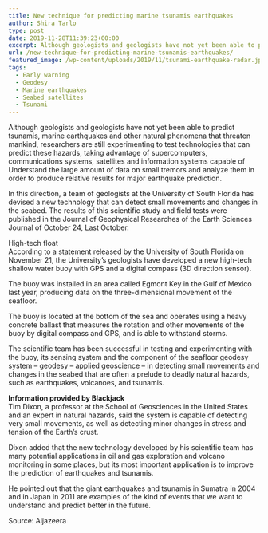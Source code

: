 ```yaml
---
title: New technique for predicting marine tsunamis earthquakes
author: Shira Tarlo
type: post
date: 2019-11-28T11:39:23+00:00
excerpt: Although geologists and geologists have not yet been able to predict tsunamis, marine earthquakes and other natural phenomena that threaten mankind, researchers are still experimenting to test technologies that can predict these hazards, taking advantage of supercomputers
url: /new-technique-for-predicting-marine-tsunamis-earthquakes/
featured_image: /wp-content/uploads/2019/11/tsunami-earthquake-radar.jpg
tags:
  - Early warning
  - Geodesy
  - Marine earthquakes
  - Seabed satellites
  - Tsunami
---
```


Although geologists and geologists have not yet been able to predict tsunamis, marine earthquakes and other natural phenomena that threaten mankind, researchers are still experimenting to test technologies that can predict these hazards, taking advantage of supercomputers, communications systems, satellites and information systems capable of Understand the large amount of data on small tremors and analyze them in order to produce relative results for major earthquake prediction.

In this direction, a team of geologists at the University of South Florida has devised a new technology that can detect small movements and changes in the seabed. The results of this scientific study and field tests were published in the Journal of Geophysical Researches of the Earth Sciences Journal of October 24, Last October.

High-tech float  
According to a statement released by the University of South Florida on November 21, the University&#8217;s geologists have developed a new high-tech shallow water buoy with GPS and a digital compass (3D direction sensor).

The buoy was installed in an area called Egmont Key in the Gulf of Mexico last year, producing data on the three-dimensional movement of the seafloor.

The buoy is located at the bottom of the sea and operates using a heavy concrete ballast that measures the rotation and other movements of the buoy by digital compass and GPS, and is able to withstand storms.

The scientific team has been successful in testing and experimenting with the buoy, its sensing system and the component of the seafloor geodesy system &#8211; geodesy &#8211; applied geoscience &#8211; in detecting small movements and changes in the seabed that are often a prelude to deadly natural hazards, such as earthquakes, volcanoes, and tsunamis.

**Information provided by Blackjack**  
Tim Dixon, a professor at the School of Geosciences in the United States and an expert in natural hazards, said the system is capable of detecting very small movements, as well as detecting minor changes in stress and tension of the Earth&#8217;s crust.

Dixon added that the new technology developed by his scientific team has many potential applications in oil and gas exploration and volcano monitoring in some places, but its most important application is to improve the prediction of earthquakes and tsunamis.

He pointed out that the giant earthquakes and tsunamis in Sumatra in 2004 and in Japan in 2011 are examples of the kind of events that we want to understand and predict better in the future.

Source: Aljazeera

